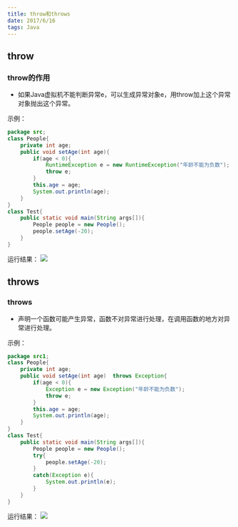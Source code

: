 ```yaml
---
title: throw和throws
date: 2017/6/16 
tags: Java
---
```


## throw ##
### throw的作用 ###

- 如果Java虚拟机不能判断异常e，可以生成异常对象e，用throw加上这个异常对象抛出这个异常。
> 
示例：
```java
package src;
class People{
	private int age;
	public void setAge(int age){
		if(age < 0){
			RuntimeException e = new RuntimeException("年龄不能为负数");
			throw e;
		}
		this.age = age;
		System.out.println(age);
	}
}
class Test{
	public static void main(String args[]){
		People people = new People();
		people.setAge(-20);	
	}
}
```

运行结果：
![](http://i.imgur.com/hSqdO9z.png)


##  throws ##
### throws ###

- 声明一个函数可能产生异常，函数不对异常进行处理，在调用函数的地方对异常进行处理。
> 
示例：
```java
package src1;
class People{
	private int age;
	public void setAge(int age)  throws Exception{
		if(age < 0){
			Exception e = new Exception("年龄不能为负数");
			throw e;
		}
		this.age = age;
		System.out.println(age);
	}
}
class Test{
	public static void main(String args[]){
		People people = new People();
		try{
			people.setAge(-20);
		}
		catch(Exception e){
			System.out.println(e);
		}
	}
}
```
运行结果：
![](http://i.imgur.com/wJqKdCu.png)